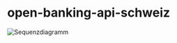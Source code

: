 # open-banking-api-schweiz
![Sequenzdiagramm](https://www.plantuml.com/plantuml/png/VPB1QXin48RlUeeXXv90JQ57WqiSCAMqn8Rab9jsTrOU8essqgWGFqyU8pU_MAMr5TYDoKcizEd_v_-rjr5qaEIi4XABi1sGuKxpCx61dNvno08BUC2_2VdGaJP1EwUKRiK7k4zomA26B44j3JgpL-TBY_KmN86EaDSfCB5OxtuLggnJgW38yIKAkaACDvHQhM2TP8yirDE1CAGiyeyqRClsTrYjr6aeMFmerajOiqFR5MoCYgpoTZdDbijwxQEcvjw73WEhp1Ny9Bk4FzuGGuC4-NIS2Z2SM4ljljfNWmsnzSOWmnTuIb78kI9liC6pT1tqFCgZpxdX-DPWS2I2biVKlpsBpmcu0zs4r2D_p3g1-81aPcb_RXxXcsvRdrWYN6VzazrD3LdYd6Me5E2qa6Vawgd6l8kgDuATbWnOmXx3B58zdmSQPthlzFBS9VIJtjlI5Z494OQBeUynOINh6yFrnWtzyPKDXgzmXnAqkPbKiTi-v2w6yhD-saKLRb2dliZCIwX4pDQI8XnIEBwrpnSUk88DHZc-2fdyCQzYhlPUnorobvpz3m00)
